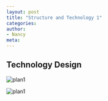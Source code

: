```yaml
---
layout: post
title: "Structure and Technology 1"
categories:
author:
- Nancy
meta:
---
```


## Technology Design
![plan1]()

![plan1]()
